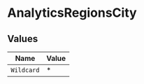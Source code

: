 # AnalyticsRegionsCity


## Values

| Name       | Value      |
| ---------- | ---------- |
| `Wildcard` | *          |